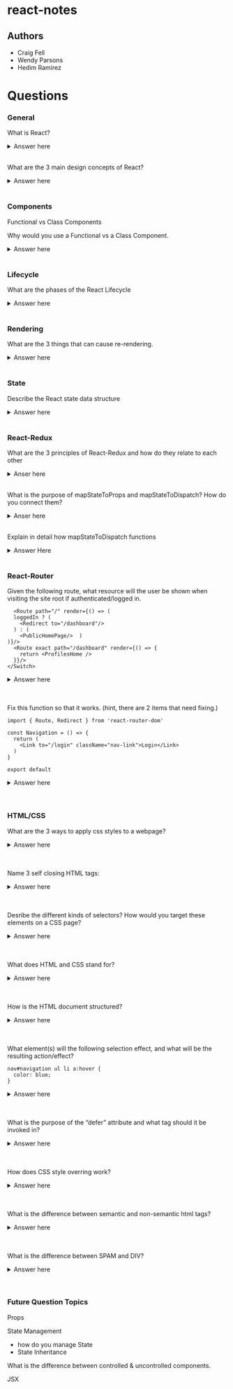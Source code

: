 # react-notes

## Authors

* Craig Fell
* Wendy Parsons
* Hedim Ramirez

# Questions

### General
What is React?
<details>
  <summary>Answer here</summary>
  A javascript library for building user interfaces.
</details>
<br>

What are the 3 main design concepts of React?
<details>
  <summary>Answer here</summary>
  <ul> Components </ul>
  <ul> Reactive Updates </ul>
  <ul> Virtual View & Memory </ul>
</details>
<br>

###  Components
Functional vs Class Components

Why would you use a Functional vs a Class Component.
<details>
  <summary>Answer here</summary>
  <ul>Functional Components are lighter weight, simply rendering the component. </ul>
  <ul>Class Components are Stateful. </ul>
  <ul>Class component mush have a render function</ul>
  <ul>Class Components are extensible. </ul>
</details>
<br>



### Lifecycle

What are the phases of the React Lifecycle

<details>
  <summary>Answer here</summary>
  <ul>initializing (getDefaultProps, getInitalState) define defaults and intial values for this.props and this.state </ul>
  <ul>mounting (componentDidMount) components are inserted into the DOM. </ul>
  <ul>updating - component properties and state are updated. </ul>
  <ul>unmounting (componentDidUnmount) - component is unmounted from the DOM.</ul>
</details>
<br>


### Rendering

What are the 3 things that can cause re-rendering.

<details>
  <summary>Answer here</summary>
  <ul> when a parent prop getting passed to a child is changed. </ul>
  <ul> when any state changes </ul>
  <ul> when a component gets rendered to the dom for the first time </ul>
</details>
<br>

### State

Describe the React state data structure
<details>
  <summary>Answer here</summary>
  <ul> Object! </ul>

</details>
<br>


### React-Redux

What are the 3 principles of React-Redux and how do they relate to each other
<details>
  <summary>Anser here</summary>
  <ul>Store - object that brings actions and reducers together; stores the STATE of our app</ul>
  <ul>Action - object that informs reducer how to change the state</ul>
  <ul>Reducer - pure function that takes previous state and an argument to return a new state.</ul>
</details>
<br>

What is the purpose of mapStateToProps and mapStateToDispatch? How do you connect them?
<details>
  <summary>Anser here</summary>
  <ul>mapStateToProps allows the state held in a store file to be sent to a component as props</ul>
  <ul>mapToDispatch is similar but maps the actions to the component</ul>
  <ul>The mapping to components is linked to the component using `connect`from 'react-redux' </ul>
</details>
<br>

Explain in detail how mapStateToDispatch functions
<details>
  <summary>Answer Here</summary>
  <ul>you can define a function called mapDispatchToProps() that receives the dispatch() method and returns callback props that you want to inject into the presentational component</ul>  
  <ul>```const mapDispatchToProps = dispatch =>
  bindActionCreators(
    {
      createPost
    },
    dispatch
  );
    ```
  </ul>
</details>
<br>

### React-Router
Given the following route, what resource will the user be shown when visiting the site root if authenticated/logged in.
```<Switch>
  <Route path="/" render={() => (
  loggedIn ? (
    <Redirect to="/dashboard"/>
  ) : (
    <PublicHomePage/>  )
)}/>
  <Route exact path="/dashboard" render={() => {
    return <ProfilesHome />
  }}/>
</Switch>
```

<details>
  <summary>Answer here</summary>
  <ul>ProfilesHome </ul>
 </details>
<br>
<br>


Fix this function so that it works. (hint, there are 2 items that need fixing.)

```import React from 'React'
import { Route, Redirect } from 'react-router-dom'

const Navigation = () => {
  return (
    <Link to="/login" className="nav-link">Login</Link>
  )
}

export default
```
<details>
  <summary>Answer here</summary>
  <ul>Add Link to react-router-dom import </ul>
  <ul> export Navigation </ul>
 </details>
<br>
<br>


### HTML/CSS

What are the 3 ways to apply css styles to a webpage?
<details>
  <summary>Answer here</summary>
  <ul>Use inline style attribute</ul>
  <ul>Use style block in head of html </ul>
  <ul>Load external css file using LINK tag </ul>
 </details>
<br>
<br>

Name 3 self closing HTML tags:
<details>
  <summary>Answer here</summary>
  <ul>IMG</ul>
  <ul>INPUT</ul>
  <ul>LINK</ul>
 </details>
<br>
<br>

Desribe the different kinds of selectors? How would you target these elements on a CSS page?
<details>
  <summary>Answer here</summary>
  <ul>You can use tag references ex. p, body, main,</ul>
  <ul>class attributes  ' .nav-item, .button,</ul>
  <ul>id attribute s #name, #home, #1</ul>
 </details>
 <br>
<br>
 
 What does HTML and CSS stand for?
<details>
  <summary>Answer here</summary>
  <ul>Hypertext Markup Language</ul>
  <ul>cascading style sheet </ul>
 </details>
    <br>
  <br>
    
 How is the HTML document structured?
 <details>
  <summary>Answer here</summary>
  <ul>There's always an opening and closing HTML tag,</ul>
  <ul>HEAD tag: meta, stylesheets, links,  </ul>
    <ul>BODY tag: contains majority of display, a, p, body, h1, h2, h3</ul>
    <ul> HEAD and BODY are within HTML tags</ul>
 </details>
 <br>
<br>
    
 What element(s) will the following selection effect, and what will be the resulting action/effect?

```
nav#navigation ul li a:hover {
  color: blue;
}
```
 <details>
  <summary>Answer here</summary>
  <ul>It will make the navigation list element blue on hover</ul>
 </details>
 <br>
  <br>
    
What is the purpose of the “defer” attribute and what tag should it be invoked in?
<details>
  <summary>Answer here</summary>
  <ul>It is in the HEAD sections within a script tag.  Causes JS to load after DOM loads</ul>
 </details>
 <br>
  <br>
    
How does CSS style overring work?
<details>
  <summary>Answer here</summary>
  <ul>inline style > style tags > external sheets</ul>
  <ul> within external sheet: ID > class > tags</ul>
  <ul>If two or more tags are equal, the last one on page is loaded</ul>
 </details>
  <br>
  <br>
    
 What is the difference between semantic and non-semantic html tags?
 <details>
  <summary>Answer here</summary>
  <ul>A semantic element clearly describes its meaning to both the browser and the developer.
    Examples of non-semantic elements: DIV and SPAN - Tells nothing about its content.
    Examples of semantic elements: FORM, TABLE, and ARTICLE - Clearly defines its content.</ul>
 </details>
  <br>
  <br>
    
    
 What is the difference between SPAM and DIV?
 <details>
  <summary>Answer here</summary>
  <ul>The difference is that SPAN gives the output with display: inline and DIV gives the output with display: block. Span is used when we need our elements to be shown in a line, one after the other.</ul>
  </details>
   <br>
  <br>
    
  
  

### Future Question Topics
Props

State Management
  - how do you manage State
  - State Inheritance

What is the difference between controlled & uncontrolled components.

JSX
